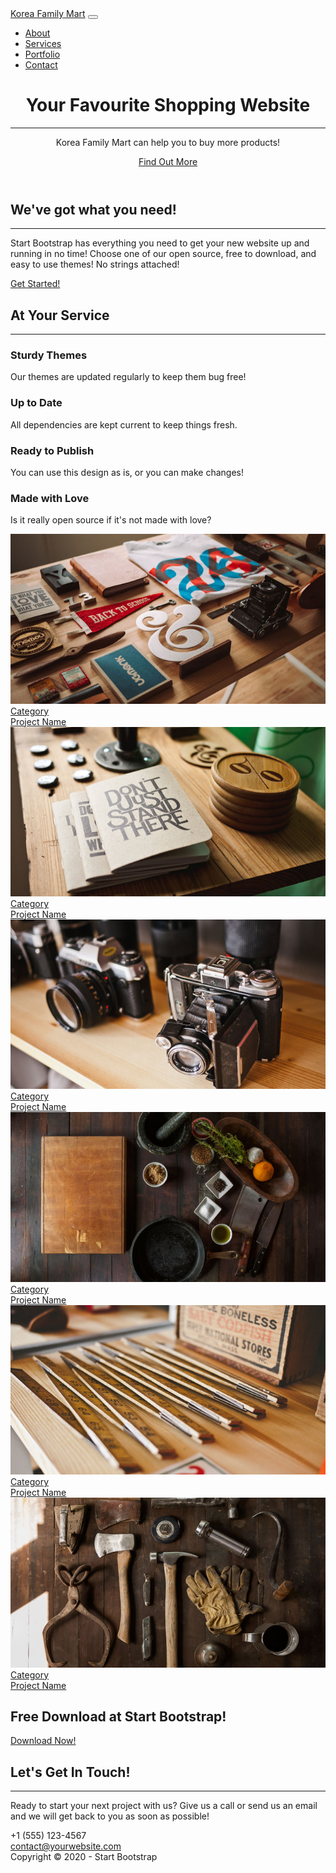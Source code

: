 
<html lang="en">
    <head>
        <meta charset="utf-8" />
        <meta name="viewport" content="width=device-width, initial-scale=1, shrink-to-fit=no" />
        <meta name="description" content="" />
        <meta name="author" content="" />
        <title>Korea Family Mart</title>
        <!-- Favicon-->
        <link rel="icon" type="image/x-icon" href="assets/img/favicon.ico" />
        <!-- Font Awesome icons (free version)-->
        <script src="https://use.fontawesome.com/releases/v5.13.0/js/all.js" crossorigin="anonymous"></script>
        <!-- Google fonts-->
        <link href="https://fonts.googleapis.com/css?family=Merriweather+Sans:400,700" rel="stylesheet" />
        <link href="https://fonts.googleapis.com/css?family=Merriweather:400,300,300italic,400italic,700,700italic" rel="stylesheet" type="text/css" />
        <!-- Third party plugin CSS-->
        <link href="https://cdnjs.cloudflare.com/ajax/libs/magnific-popup.js/1.1.0/magnific-popup.min.css" rel="stylesheet" />
        <!-- Core theme CSS (includes Bootstrap)-->
        <link href="css/styles.css" rel="stylesheet" />
    </head>
    <body id="page-top">
        <!-- Navigation-->
        <nav class="navbar navbar-expand-lg navbar-light fixed-top py-3" id="mainNav">
            <div class="container">
                <a class="navbar-brand js-scroll-trigger" href="#page-top">Korea Family Mart</a>
                <button class="navbar-toggler navbar-toggler-right" type="button" data-toggle="collapse" data-target="#navbarResponsive" aria-controls="navbarResponsive" aria-expanded="false" aria-label="Toggle navigation"><span class="navbar-toggler-icon"></span></button>
                <div class="collapse navbar-collapse" id="navbarResponsive">
                    <ul class="navbar-nav ml-auto my-2 my-lg-0">
                        <li class="nav-item"><a class="nav-link js-scroll-trigger" href="#about">About</a></li>
                        <li class="nav-item"><a class="nav-link js-scroll-trigger" href="#services">Services</a></li>
                        <li class="nav-item"><a class="nav-link js-scroll-trigger" href="#portfolio">Portfolio</a></li>
                        <li class="nav-item"><a class="nav-link js-scroll-trigger" href="#contact">Contact</a></li>
                    </ul>
                </div>
            </div>
        </nav>
        <!-- Masthead-->
        <header class="masthead">
            <div class="container h-100">
                <div class="row h-100 align-items-center justify-content-center text-center">
                    <div class="col-lg-10 align-self-end">
                        <h1 class="text-uppercase text-white font-weight-bold">Your Favourite Shopping Website</h1>
                        <hr class="divider my-4" />
                    </div>
                    <div class="col-lg-8 align-self-baseline">
                        <p class="text-white-75 font-weight-light mb-5"> Korea Family Mart can help you to buy more products!</p>
                        <a class="btn btn-primary btn-xl js-scroll-trigger" href="#about">Find Out More</a>
                    </div>
                </div>
            </div>
        </header>
        <!-- About-->
        <section class="page-section bg-primary" id="about">
            <div class="container">
                <div class="row justify-content-center">
                    <div class="col-lg-8 text-center">
                        <h2 class="text-white mt-0">We've got what you need!</h2>
                        <hr class="divider light my-4" />
                        <p class="text-white-50 mb-4">Start Bootstrap has everything you need to get your new website up and running in no time! Choose one of our open source, free to download, and easy to use themes! No strings attached!</p>
                        <a class="btn btn-light btn-xl js-scroll-trigger" href="#services">Get Started!</a>
                    </div>
                </div>
            </div>
        </section>
        <!-- Services-->
        <section class="page-section" id="services">
            <div class="container">
                <h2 class="text-center mt-0">At Your Service</h2>
                <hr class="divider my-4" />
                <div class="row">
                    <div class="col-lg-3 col-md-6 text-center">
                        <div class="mt-5">
                            <i class="fas fa-4x fa-gem text-primary mb-4"></i>
                            <h3 class="h4 mb-2">Sturdy Themes</h3>
                            <p class="text-muted mb-0">Our themes are updated regularly to keep them bug free!</p>
                        </div>
                    </div>
                    <div class="col-lg-3 col-md-6 text-center">
                        <div class="mt-5">
                            <i class="fas fa-4x fa-laptop-code text-primary mb-4"></i>
                            <h3 class="h4 mb-2">Up to Date</h3>
                            <p class="text-muted mb-0">All dependencies are kept current to keep things fresh.</p>
                        </div>
                    </div>
                    <div class="col-lg-3 col-md-6 text-center">
                        <div class="mt-5">
                            <i class="fas fa-4x fa-globe text-primary mb-4"></i>
                            <h3 class="h4 mb-2">Ready to Publish</h3>
                            <p class="text-muted mb-0">You can use this design as is, or you can make changes!</p>
                        </div>
                    </div>
                    <div class="col-lg-3 col-md-6 text-center">
                        <div class="mt-5">
                            <i class="fas fa-4x fa-heart text-primary mb-4"></i>
                            <h3 class="h4 mb-2">Made with Love</h3>
                            <p class="text-muted mb-0">Is it really open source if it's not made with love?</p>
                        </div>
                    </div>
                </div>
            </div>
        </section>
        <!-- Portfolio-->
        <div id="portfolio">
            <div class="container-fluid p-0">
                <div class="row no-gutters">
                    <div class="col-lg-4 col-sm-6">
                        <a class="portfolio-box" href="assets/img/portfolio/fullsize/1.jpg">
                            <img class="img-fluid" src="assets/img/portfolio/thumbnails/1.jpg" alt="" />
                            <div class="portfolio-box-caption">
                                <div class="project-category text-white-50">Category</div>
                                <div class="project-name">Project Name</div>
                            </div>
                        </a>
                    </div>
                    <div class="col-lg-4 col-sm-6">
                        <a class="portfolio-box" href="assets/img/portfolio/fullsize/2.jpg">
                            <img class="img-fluid" src="assets/img/portfolio/thumbnails/2.jpg" alt="" />
                            <div class="portfolio-box-caption">
                                <div class="project-category text-white-50">Category</div>
                                <div class="project-name">Project Name</div>
                            </div>
                        </a>
                    </div>
                    <div class="col-lg-4 col-sm-6">
                        <a class="portfolio-box" href="assets/img/portfolio/fullsize/3.jpg">
                            <img class="img-fluid" src="assets/img/portfolio/thumbnails/3.jpg" alt="" />
                            <div class="portfolio-box-caption">
                                <div class="project-category text-white-50">Category</div>
                                <div class="project-name">Project Name</div>
                            </div>
                        </a>
                    </div>
                    <div class="col-lg-4 col-sm-6">
                        <a class="portfolio-box" href="assets/img/portfolio/fullsize/4.jpg">
                            <img class="img-fluid" src="assets/img/portfolio/thumbnails/4.jpg" alt="" />
                            <div class="portfolio-box-caption">
                                <div class="project-category text-white-50">Category</div>
                                <div class="project-name">Project Name</div>
                            </div>
                        </a>
                    </div>
                    <div class="col-lg-4 col-sm-6">
                        <a class="portfolio-box" href="assets/img/portfolio/fullsize/5.jpg">
                            <img class="img-fluid" src="assets/img/portfolio/thumbnails/5.jpg" alt="" />
                            <div class="portfolio-box-caption">
                                <div class="project-category text-white-50">Category</div>
                                <div class="project-name">Project Name</div>
                            </div>
                        </a>
                    </div>
                    <div class="col-lg-4 col-sm-6">
                        <a class="portfolio-box" href="assets/img/portfolio/fullsize/6.jpg">
                            <img class="img-fluid" src="assets/img/portfolio/thumbnails/6.jpg" alt="" />
                            <div class="portfolio-box-caption p-3">
                                <div class="project-category text-white-50">Category</div>
                                <div class="project-name">Project Name</div>
                            </div>
                        </a>
                    </div>
                </div>
            </div>
        </div>
        <!-- Call to action-->
        <section class="page-section bg-dark text-white">
            <div class="container text-center">
                <h2 class="mb-4">Free Download at Start Bootstrap!</h2>
                <a class="btn btn-light btn-xl" href="https://startbootstrap.com/themes/creative/">Download Now!</a>
            </div>
        </section>
        <!-- Contact-->
        <section class="page-section" id="contact">
            <div class="container">
                <div class="row justify-content-center">
                    <div class="col-lg-8 text-center">
                        <h2 class="mt-0">Let's Get In Touch!</h2>
                        <hr class="divider my-4" />
                        <p class="text-muted mb-5">Ready to start your next project with us? Give us a call or send us an email and we will get back to you as soon as possible!</p>
                    </div>
                </div>
                <div class="row">
                    <div class="col-lg-4 ml-auto text-center mb-5 mb-lg-0">
                        <i class="fas fa-phone fa-3x mb-3 text-muted"></i>
                        <div>+1 (555) 123-4567</div>
                    </div>
                    <div class="col-lg-4 mr-auto text-center">
                        <i class="fas fa-envelope fa-3x mb-3 text-muted"></i>
                        <!-- Make sure to change the email address in BOTH the anchor text and the link target below!-->
                        <a class="d-block" href="mailto:contact@yourwebsite.com">contact@yourwebsite.com</a>
                    </div>
                </div>
            </div>
        </section>
        <!-- Footer-->
        <footer class="bg-light py-5">
            <div class="container"><div class="small text-center text-muted">Copyright © 2020 - Start Bootstrap</div></div>
        </footer>
        <!-- Bootstrap core JS-->
        <script src="https://cdnjs.cloudflare.com/ajax/libs/jquery/3.5.1/jquery.min.js"></script>
        <script src="https://stackpath.bootstrapcdn.com/bootstrap/4.5.0/js/bootstrap.bundle.min.js"></script>
        <!-- Third party plugin JS-->
        <script src="https://cdnjs.cloudflare.com/ajax/libs/jquery-easing/1.4.1/jquery.easing.min.js"></script>
        <script src="https://cdnjs.cloudflare.com/ajax/libs/magnific-popup.js/1.1.0/jquery.magnific-popup.min.js"></script>
        <!-- Core theme JS-->
        <script src="js/scripts.js"></script>
    </body>
</html>
